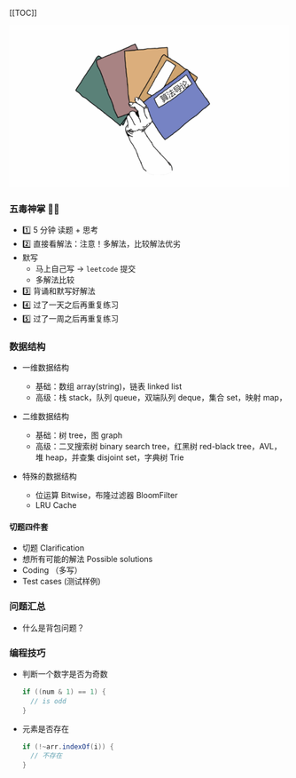 [[TOC]]

<img src="../.vuepress/public/image-20200412182849046.png" alt="image-20200412182849046" style="zoom:80%;" />

### 五毒神掌 :ox::beers:

- 1️⃣  5 分钟 读题 + 思考 
- 2️⃣ 直接看解法：注意！多解法，比较解法优劣
- 默写
  - 马上自己写 -> `leetcode` 提交
  - 多解法比较
- 3️⃣ 背诵和默写好解法
- 4️⃣ 过了一天之后再重复练习
- 5️⃣ 过了一周之后再重复练习

### 数据结构

- 一维数据结构

  - 基础：数组 array(string)，链表 linked list
  - 高级：栈 stack，队列 queue，双端队列 deque，集合 set，映射 map，

- 二维数据结构

  - 基础：树 tree，图 graph
  - 高级：二叉搜索树 binary search tree，红黑树 red-black tree，AVL，堆 heap，并查集 disjoint set，字典树 Trie

- 特殊的数据结构

  - 位运算 Bitwise，布隆过滤器 BloomFilter
  - LRU Cache



#### 切题四件套

- 切题 Clarification
- 想所有可能的解法 Possible solutions
- Coding （多写）
- Test cases (测试样例)



### 问题汇总

- 什么是背包问题？



### 编程技巧

- 判断一个数字是否为奇数

  ```java
  if ((num & 1) == 1) {
  	// is odd
  }
  ```

  
  
- 元素是否存在

  ```java
  if (!~arr.indexOf(i)) {
  	// 不存在
  }
  ```

  




